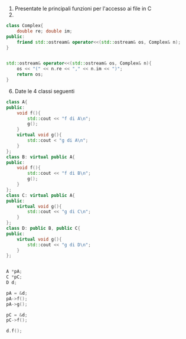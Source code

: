 1. Presentate le principali funzioni per l'accesso ai file in C
5.
```c++
class Complex{
	double re; double im;
public:
	friend std::ostream& operator<<(std::ostream& os, Complex& n);
}


std::ostream& operator<<(std::ostream& os, Complex& n){
	os << "(" << n.re << "," << n.im << ")";
	return os;
}

```

6. Date le 4 classi seguenti
```c++
class A{
public:
	void f(){
		std::cout << "f di A\n";
		g();
	}
	virtual void g(){
		std::cout < "g di A\n";
	}
};
class B: virtual public A{
public:
	void f(){
		std::cout << "f di B\n";
		g();
	}
};
class C: virtual public A{
public:
	virtual void g(){
		std::cout << "g di C\n";
	}
};
class D: public B, public C{
public:
	virtual void g(){
		std::cout << "g di D\n";
	}
};


A *pA;
C *pC;
D d;
```
```c++
pA = &d;
pA->f();
pA->g();
```
```c++
pC = &d;
pC->f();
```
```c++
d.f();
```
